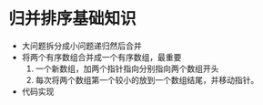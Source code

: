 
# 归并排序基础知识

- 大问题拆分成小问题递归然后合并
- 将两个有序数组合并成一个有序数组，最重要
    1. 一个新数组，加两个指针指向分别指向两个数组开头
    2. 每次将两个数组第一个较小的放到一个数组结尾，并移动指针。
- 代码实现